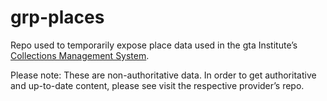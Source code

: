 # grp-places
 
Repo used to temporarily expose place data used in the gta Institute’s [Collections Management System](https://collections.gta.arch.ethz.ch). 

Please note: 
These are non-authoritative data. In order to get authoritative and up-to-date content, please see visit the respective provider’s repo. 
